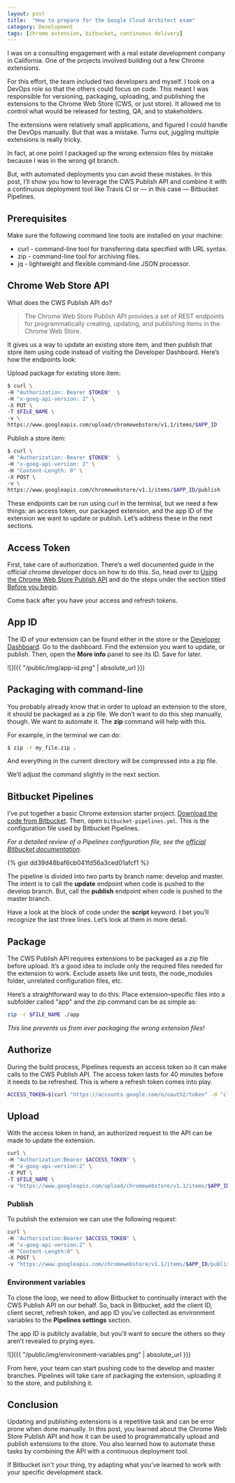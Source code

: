 ```yaml
---
layout: post
title:  "How to prepare for the Google Cloud Architect exam"
category: Development
tags: [chrome extension, bitbucket, continuous delivery]
---
```


I was on a consulting engagement with a real estate development company in California. One of the projects involved building out a few Chrome extensions. 

For this effort, the team included two developers and myself. I took on a DevOps role so that the others could focus on code. This meant I was responsible for versioning, packaging, uploading, and publishing the extensions to the Chrome Web Store (CWS, or just store). It allowed me to control what would be released for testing, QA, and to stakeholders.

The extensions were relatively small applications, and figured I could handle the DevOps manually. But that was a mistake. Turns out, juggling multiple extensions is really tricky. 

In fact, at one point I packaged up the wrong extension files by mistake because I was in the wrong git branch. 

But, with automated deployments you can avoid these mistakes. In this post, I’ll show you how to leverage the CWS Publish API and combine it with a continuous deployment tool like Travis CI or — in this case — Bitbucket Pipelines.

## Prerequisites

Make sure the following command line tools are installed on your machine:

* curl - command-line tool for transferring data specified with URL syntax.
* zip - command-line tool for archiving files.
* jq - lightweight and flexible command-line JSON processor.


## Chrome Web Store API

What does the CWS Publish API do?

> The Chrome Web Store Publish API provides a set of REST endpoints for programmatically creating, updating, and publishing items in the Chrome Web Store.

It gives us a way to update an existing store item, and then publish that store item using code instead of visiting the Developer Dashboard. Here’s how the endpoints look:

Upload package for existing store item:

```sh
$ curl \
-H "Authorization: Bearer $TOKEN"  \
-H "x-goog-api-version: 2" \
-X PUT \
-T $FILE_NAME \
-v \
https://www.googleapis.com/upload/chromewebstore/v1.1/items/$APP_ID
```

Publish a store item:

```sh
$ curl \
-H "Authorization: Bearer $TOKEN"  \
-H "x-goog-api-version: 2" \
-H "Content-Length: 0" \
-X POST \
-v \
https://www.googleapis.com/chromewebstore/v1.1/items/$APP_ID/publish
```

These endpoints can be run using curl in the terminal, but we need a few things: an access token, our packaged extension, and the app ID of the extension we want to update or publish. Let’s address these in the next sections.

## Access Token

First, take care of authorization. There’s a well documented guide in the official chrome developer docs on how to do this. So, head over to [Using the Chrome Web Store Publish API](https://developer.chrome.com/webstore/using_webstore_api#beforeyoubegin) and do the steps under the section titled [Before you begin](https://developer.chrome.com/webstore/using_webstore_api#beforeyoubegin).

Come back after you have your access and refresh tokens.

## App ID

The ID of your extension can be found either in the store or the [Developer Dashboard](https://chrome.google.com/webstore/developer/dashboard). Go to the dashboard. Find the extension you want to update, or publish. Then, open the **More info** panel to see its ID. Save for later.

![]({{ "/public/img/app-id.png" | absolute_url }})

## Packaging with command-line

You probably already know that in order to upload an extension to the store, it should be packaged as a zip file. We don’t want to do this step manually, though. We want to automate it. The **zip** command will help with this.

For example, in the terminal we can do:

```sh
$ zip -r my_file.zip .
```

And everything in the current directory will be compressed into a zip file.

We’ll adjust the command slightly in the next section.

## Bitbucket Pipelines

I’ve put together a basic Chrome extension starter project. [Download the code from Bitbucket](https://bitbucket.org/lewis_rodgers/chrome-extension-continuous-delivery/get/89e088a5137e.zip). Then, open `bitbucket-pipelines.yml`. This is the configuration file used by Bitbucket Pipelines. 

_For a detailed review of a Pipelines configuration file, see the [official Bitbucket documentation](https://confluence.atlassian.com/bitbucket/configure-bitbucket-pipelines-yml-792298910.html)._

{% gist dd39d48baf6cb041fd56a3ced01afcf1 %}

The pipeline is divided into two parts by branch name: develop and master. The intent is to call the **update** endpoint when code is pushed to the develop branch. But, call the **publish** endpoint when code is pushed to the master branch.

Have a look at the block of code under the **script** keyword. I bet you’ll recognize the last three lines. Let’s look at them in more detail.

## Package

The CWS Publish API requires extensions to be packaged as a zip file before upload. It’s a good idea to include only the required files needed for the extension to work. Exclude assets like unit tests, the node_modules folder, unrelated configuration files, etc.

Here’s a straightforward way to do this: Place extension–specific files into a subfolder called "app" and the zip command can be as simple as:

```sh
zip -r $FILE_NAME ./app
```

_This line prevents us from ever packaging the wrong extension files!_

## Authorize

During the build process, Pipelines requests an access token so it can make calls to the CWS Publish API. The access token lasts for 40 minutes before it needs to be refreshed. This is where a refresh token comes into play.

```sh
ACCESS_TOKEN=$(curl "https://accounts.google.com/o/oauth2/token" -d "client_id=$CLIENT_ID&client_secret=$CLIENT_SECRET&refresh_token=$REFRESH_TOKEN&grant_type=refresh_token&redirect_uri=urn:ietf:wg:oauth:2.0:oob" | jq -r '.access_token')
```

## Upload

With the access token in hand, an authorized request to the API can be made to update the extension.

```sh
curl \
-H "Authorization:Bearer $ACCESS_TOKEN" \
-H "x-goog-api-version:2" \
-X PUT \
-T $FILE_NAME \
-v "https://www.googleapis.com/upload/chromewebstore/v1.1/items/$APP_ID"
```

### Publish

To publish the extension we can use the following request:

```sh
curl \
-H "Authorization:Bearer $ACCESS_TOKEN" \
-H "x-goog-api-version:2" \
-H "Content-Length:0" \
-X POST \
-v "https://www.googleapis.com/chromewebstore/v1.1/items/$APP_ID/publish"
```

### Environment variables

To close the loop, we need to allow Bitbucket to continually interact with the CWS Publish API on our behalf. So, back in Bitbucket, add the client ID, client secret, refresh token, and app ID you’ve collected as environment variables to the **Pipelines settings** section. 

The app ID is publicly available, but you’ll want to secure the others so they aren’t revealed to prying eyes.

![]({{ "/public/img/environment-variables.png" | absolute_url }})

From here, your team can start pushing code to the develop and master branches. Pipelines will take care of packaging the extension, uploading it to the store, and publishing it.

## Conclusion

Updating and publishing extensions is a repetitive task and can be error prone when done manually. In this post, you learned about the Chrome Web Store Publish API and how it can be used to programmatically upload and publish extensions to the store. You also learned how to automate these tasks by combining the API with a continuous deployment tool.

If Bitbucket isn't your thing, try adapting what you’ve learned to work with your specific development stack.